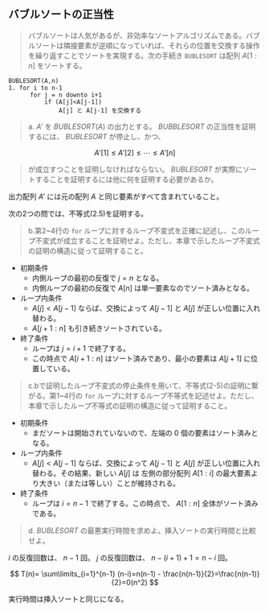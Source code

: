 <!--
<script type="text/javascript" async
  src="https://cdnjs.cloudflare.com/ajax/libs/mathjax/2.7.7/MathJax.js?config=TeX-MML-AM_CHTML">
</script>
-->

## バブルソートの正当性
>バブルソートは人気があるが、非効率なソートアルゴリズムである。バブルソートは隣接要素が逆順になっていれば、それらの位置を交換する操作を繰り返すことでソートを実現する。次の手続き `BUBLESORT` は配列 $A[1:n]$ をソートする。

```
BUBLESORT(A,n)
1. for i to n-1
      for j = n downto i+1
          if (A[j]<A[j-1])
              A[j] と A[j-1] を交換する
```
>a. $A'$ を $BUBLESORT(A)$ の出力とする。 $BUBBLESORT$ の正当性を証明するには、 $BUBLESORT$ が停止し、かつ、 

$$
A'[1] \leq A'[2] \leq \cdots \leq A'[n] \tag{2-5}
$$ 


>が成立すつことを証明しなければならない。 $BUBLESORT$ が実際にソートすることを証明するには他に何を証明する必要があるか。

出力配列 $A'$ には元の配列 $A$ と同じ要素がすべて含まれていること。

次の2つの問では、不等式(2.5)を証明する。
>b.第2~4行の `for` ループに対するループ不変式を正確に記述し、このループ不変式が成立することを証明せよ。ただし、本章で示したループ不変式の証明の構造に従って証明すること。

- 初期条件
  - 内側ループの最初の反復で $j=n$ となる。
  - 内側ループの最初の反復で $A[n]$ は単一要素なのでソート済みとなる。
- ループ内条件
  - $A[j]<A[j−1]$ ならば、交換によって $A[j−1]$ と $A[j]$ が正しい位置に入れ替わる。
  - $A[j+1:n]$ も引き続きソートされている。
- 終了条件
  - ループは $j=i+1$ で終了する。
  - この時点で $A[i+1:n]$ はソート済みであり、最小の要素は $A[j+1]$ に位置している。


>c.bで証明したループ不変式の停止条件を用いて、不等式(2-5)の証明に繋がる。第1~4行の `for` ループに対するループ不等式を記述せよ。ただし、本章で示したループ不等式の証明の構造に従って証明すること。

- 初期条件
  - まだソートは開始されていないので、左端の 0 個の要素はソート済みとなる。
- ループ内条件
  - $A[j]<A[j−1]$ ならば、交換によって $A[j−1]$ と $A[j]$ が正しい位置に入れ替わる。その結果、新しい $A[j]$ は 左側の部分配列 $A[1:i]$ の最大要素より大きい（または等しい）ことが維持される。
- 終了条件
  - ループは $i=n−1$ で終了する。この時点で、 $A[1:n]$ 全体がソート済みである。


>d. $BUBLESORT$ の最悪実行時間を求めよ。挿入ソートの実行時間と比較せよ。

 $i$ の反復回数は、 $n-1$ 回。
 $j$ の反復回数は、 $n−(i+1)+1=n−i$ 回。

$$
T(n)= \sum\limits_{i=1}^{n-1} (n-i)=n(n-1) - \frac{n(n-1)}{2}=\frac{n(n-1)}{2}=0(n^2)
$$

実行時間は挿入ソートと同じになる。
